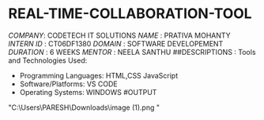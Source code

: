 # REAL-TIME-COLLABORATION-TOOL
*COMPANY*: CODETECH IT SOLUTIONS
*NAME* : PRATIVA MOHANTY
*INTERN ID* : CT06DF1380
*DOMAIN* : SOFTWARE DEVELOPEMENT
*DURATION* : 6 WEEKS 
*MENTOR* : NEELA SANTHU
##DESCRIPTIONS : 
Tools and Technologies Used:
 * Programming Languages: HTML,CSS JavaScript
 * Software/Platforms: VS CODE
 * Operating Systems: WINDOWS
#OUTPUT

"C:\Users\PARESH\Downloads\image (1).png "

